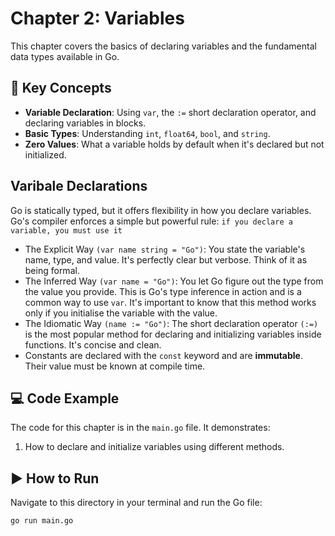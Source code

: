 # Chapter 2: Variables

This chapter covers the basics of declaring variables and the fundamental data types available in Go.

## 🎯 Key Concepts

* **Variable Declaration**: Using `var`, the `:=` short declaration operator, and declaring variables in blocks.
* **Basic Types**: Understanding `int`, `float64`, `bool`, and `string`.
* **Zero Values**: What a variable holds by default when it's declared but not initialized.

## Varibale Declarations

Go is statically typed, but it offers flexibility in how you declare variables. Go's compiler enforces a simple but powerful rule: `if you declare a variable, you must use it` 

* The Explicit Way `(var name string = "Go")`:
You state the variable's name, type, and value. It's perfectly clear but verbose. Think of it as being formal.
* The Inferred Way `(var name = "Go")`:
You let Go figure out the type from the value you provide. This is Go's type inference in action and is a common way to use `var`. It's important to know that this method works only if you initialise the variable with the value.
* The Idiomatic Way `(name := "Go")`:
The short declaration operator `(:=)` is the most popular method for declaring and initializing variables inside functions. It's concise and clean.
* Constants are declared with the `const` keyword and are **immutable**. Their value must be known at compile time.

## 💻 Code Example

The code for this chapter is in the `main.go` file. It demonstrates:

1.  How to declare and initialize variables using different methods.

## ▶️ How to Run

Navigate to this directory in your terminal and run the Go file:

```bash
go run main.go
```